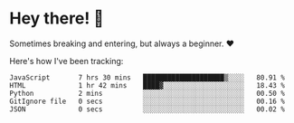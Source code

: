 # Hey there! 👋
Sometimes breaking and entering, but always a beginner. ❤️

Here's how I've been tracking:
<!--START_SECTION:waka-->

```text
JavaScript       7 hrs 30 mins   ████████████████████▒░░░░   80.91 %
HTML             1 hr 42 mins    ████▓░░░░░░░░░░░░░░░░░░░░   18.43 %
Python           2 mins          ░░░░░░░░░░░░░░░░░░░░░░░░░   00.50 %
GitIgnore file   0 secs          ░░░░░░░░░░░░░░░░░░░░░░░░░   00.16 %
JSON             0 secs          ░░░░░░░░░░░░░░░░░░░░░░░░░   00.02 %
```

<!--END_SECTION:waka-->
